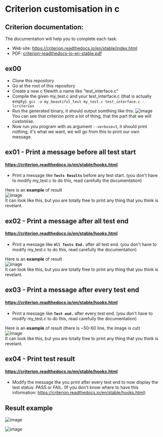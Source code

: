 # Criterion customisation in c

## Criterion documentation:
The documentation will help you to complete each task:
- Web site: https://criterion.readthedocs.io/en/stable/index.html
- PDF: [criterion-readthedocs-io-en-stable.pdf](https://github.com/user-attachments/files/17882077/criterion-readthedocs-io-en-stable.pdf)

## ex00
- Clone this repository
- Go at the root of this repository
- Create a new c filewith a name like "test_interface.c"
- Compile the given my_test.c and your test_interface.c (that is actually empty). `gcc -o my_beautiful_test my_test.c test_interface.c -lcriterion`
- Run the generated binary, it should output somthing like this:
![image](https://github.com/user-attachments/assets/9e1af1bb-0610-42c4-995d-3b8eaf6dbe31)  
You can see that criterion print a lot of thing, that the part that we will customise.
- Now run you program with as argument `--verbose=3`, it should print nothing, it's what we want, we will go from this to print our own message.

## ex01 - Print a message **before all** test start
#### https://criterion.readthedocs.io/en/stable/hooks.html

- Print a message like **`Tests Results`** before any test start. (you don't have to modify my_test.c to do this, read carefully the documentation)

Here is an **example** of result  
![image](https://github.com/user-attachments/assets/ee14fb02-ad21-4494-97ea-2efdc30dad2e)  
It can look like this, but you are totally free to print any thing that you think is revelant.

## ex02 - Print a message **after all** test end
#### https://criterion.readthedocs.io/en/stable/hooks.html

- Print a message like **`All Tests End.`** after all test end. (you don't have to modify my_test.c to do this, read carefully the documentation)

Here is an **example** of result  
![image](https://github.com/user-attachments/assets/41c00eca-ea26-4781-84aa-a163e4bee251)  
It can look like this, but you are totally free to print any thing that you think is revelant.

## ex03 - Print a message **after every** test end
#### https://criterion.readthedocs.io/en/stable/hooks.html

- Print a message like **`Test end.`** after every test end. (you don't have to modify my_test.c to do this, read carefully the documentation)

Here is an **example** of result (there is ~50-60 line, the image is cut)   
![image](https://github.com/user-attachments/assets/7e2a29a2-f07a-4f8a-826b-d16a25914394)   
It can look like this, but you are totally free to print any thing that you think is revelant.

## ex04 - Print test result
#### https://criterion.readthedocs.io/en/stable/hooks.html

- Modify the message the you print after every test end to now display the test status: PASS or FAIL. (If you don't know where to have this information: https://criterion.readthedocs.io/en/stable/hooks.html)

## Result example

![image](https://github.com/user-attachments/assets/f32499d0-ddc2-4960-8e91-82081511e904)

![image](https://github.com/user-attachments/assets/f07f4731-7dc0-4606-b637-9c670cbc49c5)
